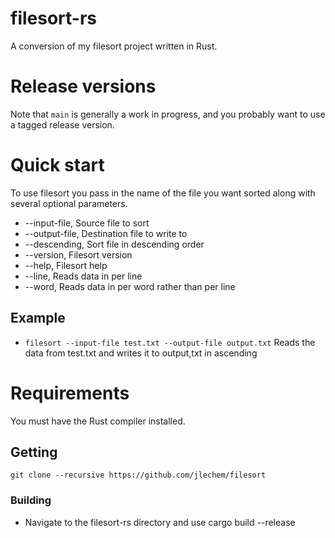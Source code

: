 # filesort-rs
A conversion of my filesort project written in Rust.


# Release versions

Note that `main` is generally a work in progress, and you probably want to use a tagged release version.

# Quick start
To use filesort you pass in the name of the file you want sorted along with several optional parameters.

* --input-file,       Source file to sort
* --output-file,      Destination file to write to
* --descending,       Sort file in descending order
* --version,          Filesort version
* --help,             Filesort help
* --line,             Reads data in per line
* --word,             Reads data in per word rather than per line

## Example
* `filesort --input-file test.txt --output-file output.txt` Reads the data from test.txt and writes it to output,txt in ascending

# Requirements
You must have the Rust compiler installed.

## Getting
`git clone --recursive https://github.com/jlechem/filesort`

### Building
* Navigate to the filesort-rs directory and use cargo build --release

